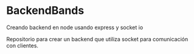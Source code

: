# BackendBands
Creando backend en node usando express y socket io

Repositorio para crear un backend que utiliza socket para comunicación con clientes.
